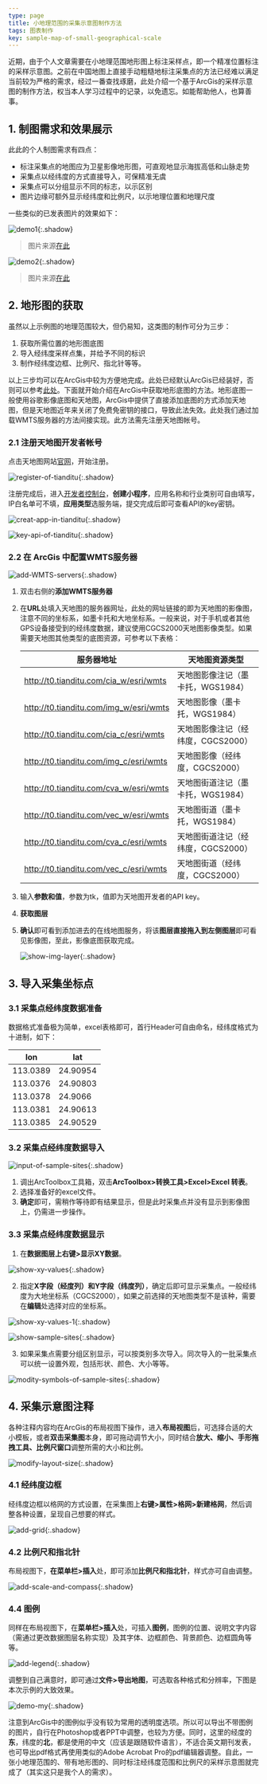 ```yaml
---
type: page
title: 小地理范围的采集示意图制作方法
tags: 图表制作
key: sample-map-of-small-geographical-scale
---
```


近期，由于个人文章需要在小地理范围地形图上标注采样点，即一个精准位置标注的采样示意图。之前在中国地图上直接手动粗糙地标注采集点的方法已经难以满足当前较为严格的需求，经过一番查找琢磨，此处介绍一个基于ArcGis的采样示意图的制作方法，权当本人学习过程中的记录，以免遗忘。如能帮助他人，也算善事。

<!--more-->

## 1. 制图需求和效果展示

此此的个人制图需求有四点：

- 标注采集点的地图应为卫星影像地形图，可直观地显示海拔高低和山脉走势
- 采集点以经纬度的方式直接导入，可保精准无虞
- 采集点可以分组显示不同的标志，以示区别
- 图片边缘可额外显示经纬度和比例尺，以示地理位置和地理尺度

一些类似的已发表图片的效果如下：

![demo1](https://qbycs.coding.net/p/qbycs_clone/d/qbycs_clone/git/raw/master/image/blog/2020-12-26-sample-map-of-small-geographical-scale/demo1.jpg){:.shadow} 

> 图片来源[在此](https://academic.oup.com/sysbio/article/65/6/947/2281629?login=true)

![demo2](https://qbycs.coding.net/p/qbycs_clone/d/qbycs_clone/git/raw/master/image/blog/2020-12-26-sample-map-of-small-geographical-scale/demo2.jpg){:.shadow} 

> 图片来源[在此](https://www.researchgate.net/profile/Yan_Chen63/publication/338575760_Sky_islands_as_foci_for_divergence_of_fig_trees_and_their_pollinators_in_South-West_China/links/5e6230fda6fdcc37dd07b263/Sky-islands-as-foci-for-divergence-of-fig-trees-and-their-pollinators-in-South-West-China.pdf)

## 2. 地形图的获取

虽然以上示例图的地理范围较大，但仍易知，这类图的制作可分为三步：

1. 获取所需位置的地形图底图
2. 导入经纬度采样点集，并给予不同的标识
3. 制作经纬度边框、比例尺、指北针等等。

以上三步均可以在ArcGis中较为方便地完成。此处已经默认ArcGis已经装好，否则可以参考[此处](https://www.jb51.net/softs/682047.html)。下面就开始介绍在ArcGis中获取地形底图的方法。地形底图一般使用谷歌影像底图和天地图，ArcGis中提供了直接添加底图的方式添加天地图，但是天地图近年来关闭了免费免密钥的接口，导致此法失效。此处我们通过加载WMTS服务器的方法间接实现。此方法需先注册天地图帐号。

### 2.1 注册天地图开发者帐号

点击天地图网站[官网](https://sso.tianditu.gov.cn/)，开始注册。

![register-of-tianditu](https://qbycs.coding.net/p/qbycs_clone/d/qbycs_clone/git/raw/master/image/blog/2020-12-26-sample-map-of-small-geographical-scale/register-of-tianditu.jpg){:.shadow} 

注册完成后，进入[开发者控制台](https://console.tianditu.gov.cn/api/key)，**创建小程序**，应用名称和行业类别可自由填写，IP白名单可不填，**应用类型**选服务端，提交完成后即可查看API的key密钥。

![creat-app-in-tianditu](https://qbycs.coding.net/p/qbycs_clone/d/qbycs_clone/git/raw/master/image/blog/2020-12-26-sample-map-of-small-geographical-scale/creat-app-in-tianditu.jpg){:.shadow} 

![key-api-of-tianditu](https://qbycs.coding.net/p/qbycs_clone/d/qbycs_clone/git/raw/master/image/blog/2020-12-26-sample-map-of-small-geographical-scale/key-api-of-tianditu.jpg){:.shadow} 

### 2.2 在 ArcGis 中配置WMTS服务器

![add-WMTS-servers](https://qbycs.coding.net/p/qbycs_clone/d/qbycs_clone/git/raw/master/image/blog/2020-12-26-sample-map-of-small-geographical-scale/add-WMTS-servers.jpg){:.shadow} 

1. 双击右侧的**添加WMTS服务器**

2. 在**URL**处填入天地图的服务器网址，此处的网址链接的即为天地图的影像图，注意不同的坐标系，如墨卡托和大地坐标系。一般来说，对于手机或者其他GPS设备接受到的经纬度数据，建议使用CGCS2000天地图影像类型。如果需要天地图其他类型的底图资源，可参考以下表格：

   | 服务器地址  | 天地图资源类型  |
   | --------------------------------------- | ---------------------------------- |
   | http://t0.tianditu.com/cia_w/esri/wmts  | 天地图影像注记（墨卡托，WGS1984）  |
   | http://t0.tianditu.com/img_w/esri/wmts  | 天地图影像（墨卡托，WGS1984）      |
   | http://t0.tianditu.com/cia_c/esri/wmts  | 天地图影像注记（经纬度，CGCS2000） |
   | http://t0.tianditu.com/img_c/esri/wmts  | 天地图影像（经纬度，CGCS2000）     |
   | http://t0.tianditu.com/cva_w/esri/wmts  | 天地图街道注记（墨卡托，WGS1984）  |
   | http://t0.tianditu.com/vec_w/esri/wmts | 天地图街道（墨卡托，WGS1984）      |
   | http://t0.tianditu.com/cva_c/esri/wmts  | 天地图街道注记（经纬度，CGCS2000） |
   | http://t0.tianditu.com/vec_c/esri/wmts  | 天地图街道（经纬度，CGCS2000）     |

3. 输入**参数和值**，参数为tk，值即为天地图开发者的API key。

4. **获取图层**

5. **确认**即可看到添加进去的在线地图服务，将该**图层直接拖入到左侧图层**即可看见影像图，至此，影像底图获取完成。

   ![show-img-layer](https://qbycs.coding.net/p/qbycs_clone/d/qbycs_clone/git/raw/master/image/blog/2020-12-26-sample-map-of-small-geographical-scale/show-img-layer.jpg){:.shadow} 

## 3. 导入采集坐标点

### 3.1 采集点经纬度数据准备

数据格式准备极为简单，excel表格即可，首行Header可自由命名，经纬度格式为十进制，如下：

| lon      | lat      |
| -------- | -------- |
| 113.0389 | 24.90954 |
| 113.0376 | 24.90803 |
| 113.0378 | 24.9066  |
| 113.0381 | 24.90613 |
| 113.0385 | 24.90529 |

### 3.2 采集点经纬度数据导入

![input-of-sample-sites](https://qbycs.coding.net/p/qbycs_clone/d/qbycs_clone/git/raw/master/image/blog/2020-12-26-sample-map-of-small-geographical-scale/input-of-sample-sites.jpg){:.shadow} 

1. 调出ArcToolbox工具箱，双击**ArcToolbox>转换工具>Excel>Excel 转表**。
2. 选择准备好的excel文件。
3. **确定**即可，需稍作等待即有结果显示，但是此时采集点并没有显示到影像图上，仍需进一步操作。

### 3.3 采集点经纬度数据显示

1. 在**数据图层上右键>显示XY数据**。

![show-xy-values](https://qbycs.coding.net/p/qbycs_clone/d/qbycs_clone/git/raw/master/image/blog/2020-12-26-sample-map-of-small-geographical-scale/show-xy-values.jpg){:.shadow} 

2. 指定**X字段（经度列）和Y字段（纬度列）**，确定后即可显示采集点。一般经纬度为大地坐标系（CGCS2000），如果之前选择的天地图类型不是该种，需要在**编辑**处选择对应的坐标系。

![show-xy-values-1](https://qbycs.coding.net/p/qbycs_clone/d/qbycs_clone/git/raw/master/image/blog/2020-12-26-sample-map-of-small-geographical-scale/show-xy-values-1.jpg){:.shadow} 

![show-sample-sites](https://qbycs.coding.net/p/qbycs_clone/d/qbycs_clone/git/raw/master/image/blog/2020-12-26-sample-map-of-small-geographical-scale/show-sample-sites.jpg){:.shadow} 

3. 如果采集点需要分组区别显示，可以按类别多次导入。同次导入的一批采集点可以统一设置外观，包括形状、颜色、大小等等。

![modity-symbols-of-sample-sites](https://qbycs.coding.net/p/qbycs_clone/d/qbycs_clone/git/raw/master/image/blog/2020-12-26-sample-map-of-small-geographical-scale/modity-symbols-of-sample-sites.jpg){:.shadow} 

## 4. 采集示意图注释

各种注释内容均在ArcGis的布局视图下操作，进入**布局视图**后，可选择合适的大小模板，或者**双击采集图**本身，即可拖动调节大小，同时结合**放大、缩小、手形拖拽工具、比例尺窗口**调整所需的大小和比例。

![modify-layout-size](https://qbycs.coding.net/p/qbycs_clone/d/qbycs_clone/git/raw/master/image/blog/2020-12-26-sample-map-of-small-geographical-scale/modify-layout-size.jpg){:.shadow} 

### 4.1 经纬度边框

经纬度边框以格网的方式设置，在采集图上**右键>属性>格网>新建格网**，然后调整各种设置，呈现自己想要的样式。

![add-grid](https://qbycs.coding.net/p/qbycs_clone/d/qbycs_clone/git/raw/master/image/blog/2020-12-26-sample-map-of-small-geographical-scale/add-grid.jpg){:.shadow} 

### 4.2 比例尺和指北针

布局视图下，**在菜单栏>插入**处，即可添加**比例尺和指北针**，样式亦可自由调整。

![add-scale-and-compass](https://qbycs.coding.net/p/qbycs_clone/d/qbycs_clone/git/raw/master/image/blog/2020-12-26-sample-map-of-small-geographical-scale/add-scale-and-compass.jpg){:.shadow} 

### 4.4 图例

同样在布局视图下，在**菜单栏>插入**处，可插入**图例**，图例的位置、说明文字内容（需通过更改数据图层名称实现）及其字体、边框颜色、背景颜色、边框圆角等等。

![add-legend](https://qbycs.coding.net/p/qbycs_clone/d/qbycs_clone/git/raw/master/image/blog/2020-12-26-sample-map-of-small-geographical-scale/add-legend.jpg){:.shadow} 

调整到自己满意时，即可通过**文件>导出地图**，可选取各种格式和分辨率，下图是本次示例的大致效果。

![demo-my](https://qbycs.coding.net/p/qbycs_clone/d/qbycs_clone/git/raw/master/image/blog/2020-12-26-sample-map-of-small-geographical-scale/demo-my.jpg){:.shadow} 

注意到ArcGis中的图例似乎没有较为常用的透明度选项。所以可以导出不带图例的图片，自行在Photoshop或者PPT中调整，也较为方便。同时，这里的经度的**东**，纬度的**北**，都是使用的中文（应该是跟随软件语言），不适合英文期刊发表，也可导出pdf格式再使用类似的Adobe Acrobat Pro的pdf编辑器调整。自此，一张小地理范围的、带有地形图的、同时标注经纬度范围和比例尺的采样示意图就完成了（其实这只是我个人的需求）。